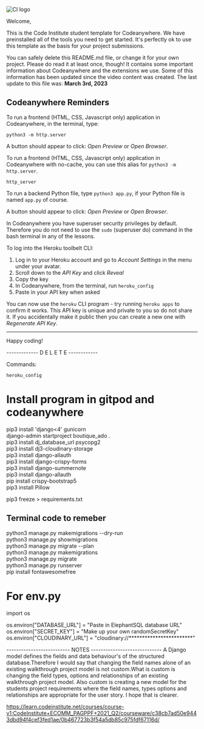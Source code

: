 ![CI logo](https://codeinstitute.s3.amazonaws.com/fullstack/ci_logo_small.png)

Welcome,

This is the Code Institute student template for Codeanywhere. We have preinstalled all of the tools you need to get started. It's perfectly ok to use this template as the basis for your project submissions.

You can safely delete this README.md file, or change it for your own project. Please do read it at least once, though! It contains some important information about Codeanywhere and the extensions we use. Some of this information has been updated since the video content was created. The last update to this file was: **March 3rd, 2023**

## Codeanywhere Reminders

To run a frontend (HTML, CSS, Javascript only) application in Codeanywhere, in the terminal, type:

`python3 -m http.server`

A button should appear to click: _Open Preview_ or _Open Browser_.

To run a frontend (HTML, CSS, Javascript only) application in Codeanywhere with no-cache, you can use this alias for `python3 -m http.server`.

`http_server`

To run a backend Python file, type `python3 app.py`, if your Python file is named `app.py` of course.

A button should appear to click: _Open Preview_ or _Open Browser_.

In Codeanywhere you have superuser security privileges by default. Therefore you do not need to use the `sudo` (superuser do) command in the bash terminal in any of the lessons.

To log into the Heroku toolbelt CLI:

1. Log in to your Heroku account and go to _Account Settings_ in the menu under your avatar.
2. Scroll down to the _API Key_ and click _Reveal_
3. Copy the key
4. In Codeanywhere, from the terminal, run `heroku_config`
5. Paste in your API key when asked

You can now use the `heroku` CLI program - try running `heroku apps` to confirm it works. This API key is unique and private to you so do not share it. If you accidentally make it public then you can create a new one with _Regenerate API Key_.

---

Happy coding!


------------- D E L E T E ------------

Commands:

`heroku_config`

# Install program in gitpod and codeanywhere

pip3 install 'django<4' gunicorn <br>
django-admin startproject boutique_ado . <br>
pip3 install dj_database_url psycopg2 <br>
pip3 install dj3-cloudinary-storage <br>
pip3 install django-allauth <br>
pip3 install django-crispy-forms <br>
pip3 install django-summernote <br>
pip3 install django-allauth <br>
pip install crispy-bootstrap5 <br>
pip3 install Pillow <br>

pip3 freeze > requirements.txt <br>

## Terminal code to remeber

python3 manage.py makemigrations --dry-run <br>
python3 manage.py showmigrations <br>
python3 manage.py migrate --plan <br>
python3 manage.py makemigrations <br>
python3 manage.py migrate <br>
python3 manage.py runserver <br>
pip install fontawesomefree <br>

# For env.py

import os <br>

os.environ["DATABASE_URL"] = "Paste in ElephantSQL database URL" <br>
os.environ["SECRET_KEY"] = "Make up your own randomSecretKey" <br>
os.environ["CLOUDINARY_URL"] = "cloudinary://************************"

-------------------------- NOTES -----------------------------
A Django model defines the fields and data behaviour's of the structured database.Therefore I would say that changing the field names alone of an existing walkthrough project model is not custom.What is custom is changing the field     types, options and relationships of an existing walkthrough project model. Also custom is creating a new model for the students project requirements where the field names, types options and relationships are appropriate for the user story. I hope that is clearer.

<https://learn.codeinstitute.net/courses/course-v1:CodeInstitute+ECOMM_PAGPPF+2021_Q2/courseware/c38cb7ad50e9443dbd94f4cef3fed1ae/0b467723b3f54a5db85c975fdf67116d/>
